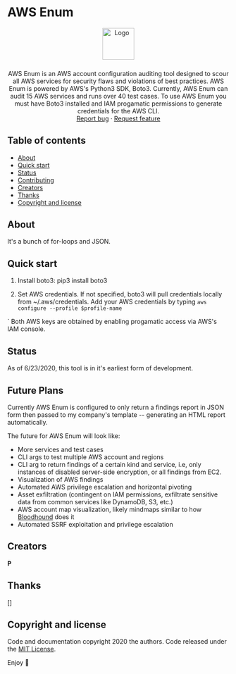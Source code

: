 # AWS Enum




<p align="center">
  <a href="https://example.com/">
    <img src="https://media1.tenor.com/images/4543cf24f71dadf0e4791cc273f4c3b1/tenor.gif" alt="Logo" width=72 height=72>
  </a>

  <h3 align="center"></h3>

  <p align="center">
    AWS Enum is an AWS account configuration auditing tool designed to scour all AWS services for security flaws and violations of best practices. AWS Enum is powered by AWS's Python3 SDK, Boto3. Currently, AWS Enum can audit 15 AWS services and runs over 40 test cases. To use AWS Enum you must have Boto3 installed and IAM progamatic permissions to generate credentials for the AWS CLI.
    <br>
    <a href="https://reponame/issues/new?template=bug.md">Report bug</a>
    ·
    <a href="https://reponame/issues/new?template=feature.md&labels=feature">Request feature</a>
  </p>
</p>


## Table of contents

- [About](#about)
- [Quick start](#quick-start)
- [Status](#status)
- [Contributing](#contributing)
- [Creators](#creators)
- [Thanks](#thanks)
- [Copyright and license](#copyright-and-license)


## About
It's a bunch of for-loops and JSON.

## Quick start

 1. Install boto3:
 pip3 install boto3
 
 2. Set AWS credentials.
 If not specified, boto3 will pull credentials locally from ~/.aws/credentials. Add your AWS credentials by typing `aws configure --profile $profile-name`
 
 
`
Both AWS keys are obtained by enabling progamatic access via AWS's IAM console.

## Status
As of 6/23/2020, this tool is in it's earliest form of development.

## Future Plans
Currently AWS Enum is configured to only return a findings report in JSON form then passed to my company's template -- generating an HTML report automatically. 

The future for AWS Enum will look like:

* More services and test cases
* CLI args to test multiple AWS account and regions
* CLI arg to return findings of a certain kind and service, i.e, only instances of disabled server-side encryption, or all findings from EC2.
* Visualization of AWS findings
* Automated AWS privilege escalation and horizontal pivoting
* Asset exfiltration (contingent on IAM permissions, exfiltrate sensitive data from common services like DynamoDB, S3, etc.) 
* AWS account map visualization, likely mindmaps similar to how [Bloodhound](https://github.com/BloodHoundAD/BloodHound) does it
* Automated SSRF exploitation and privilege escalation


## Creators

**P**


## Thanks

[]

## Copyright and license

Code and documentation copyright 2020 the authors. Code released under the [MIT License](https://reponame/blob/master/LICENSE).

Enjoy :metal:
